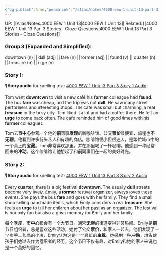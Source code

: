 ```yaml
---
{"dg-publish":true,"permalink":"/atlas/notes/4000-eew-1-unit-13-part-3-stories/","noteIcon":""}
---
```


UP: [[Atlas/Notes/4000 EEW 1 Unit 13\|4000 EEW 1 Unit 13]]
Related: [[4000 EEW 1 Unit 13 Part 3 Stories - Cloze Questions\|4000 EEW 1 Unit 13 Part 3 Stories - Cloze Questions]]

### Group 3 (Expanded and Simplified):
 downtown (n) || dull (adj) || fare (n) || former (adj) || found (v) || quarter (n) || treasure (n) || urge (v)

### Story 1:
🎙️**Story audio** for spelling test: [4000 EEW 1 Unit 13 Part 3 Story 1 Audio](https://drive.google.com/file/d/1MPY2_JOD9ZfHHj74XBMsPfh4w5ibSi7-/view?usp=drive_link)

Tom went **downtown** to visit a new café his **former** colleague had **found**. The bus **fare** was cheap, and the trip was not **dull**. He saw many street performers and interesting shops. The café was small but charming, a real **treasure** in the busy city. Tom liked it a lot and had a coffee there. He felt an **urge** to come back often. The café reminded him of good times with his **former** colleagues.

Tom去**市中心**参观一个他的**前**同事**发现**的新咖啡馆。公交**票价**很便宜，旅程也不**无聊**。他看到许多街头艺人和有趣的商店。咖啡馆很小但很迷人，是繁忙城市中的一个真正的**宝藏**。Tom非常喜欢那里，并在那里喝了一杯咖啡。他感到一种经常回来的**冲动**。这个咖啡馆让他想起了和**前**同事们在一起的美好时光。

### Story 2:
🎙️**Story audio** for spelling test: [4000 EEW 1 Unit 13 Part 3 Story 2 Audio](https://drive.google.com/file/d/1dSCPTRQ9k2eREWqXJhqqWN-wgOhf1n_B/view?usp=drive_link)

Every **quarter**, there is a big festival **downtown**. The usually **dull** streets become very lively. Emily, a **former** festival organizer, always loves these events. She pays the bus **fare** and goes with her family. They find a small shop selling handmade items, which Emily considers a real **treasure**. She feels an **urge** to tell her children about her past as an organizer. The festival is not only fun but also a great memory for Emily and her family.

每个**季度**，市**中心**都会有一个大节日。通常**无聊**的街道变得非常热闹。Emily是**前**节日组织者，总是喜欢这些活动。她付了公交**票价**，和家人一起去。他们发现了一个卖手工艺品的小店，Emily认为这是一个真正的**宝藏**。她感到一种**冲动**，想告诉孩子们她过去作为组织者的经历。这个节日不仅有趣，对Emily和她的家人来说也是一个美好的回忆。